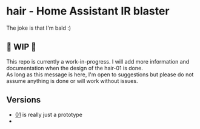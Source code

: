 # hair - Home Assistant IR blaster
The joke is that I'm bald :)

## :construction: WIP :construction:
This repo is currently a work-in-progress. I will add more information and documentation when the design of the hair-01 is done.  
As long as this message is here, I'm open to suggestions but please do not assume anything is done or will work without issues.

## Versions
- [01](./hair-01) is really just a prototype
- 